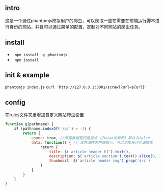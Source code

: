 ## intro
这是一个通过phantomjs模拟用户的爬虫，可以爬取一些在需要在前端运行脚本进行身份的网站，并且可以通过简单的配置，定制对不同网站的爬虫任务。

## install
* ` npm install -g phantomjs`
* ` npm install`

## init & example
`phantomjs index.js`
`curl 'http://127.0.0.1:3001/scrawl?url=${url}'`

## config
在rules文件夹里增加自定义网站爬虫设置

```js
function g(pathname) {
    if (pathname.indexOf('/p/') > -1) {
        return {
            async: true, //所需数据是否是异步（由ajax加载的）默认为false
            data: function() { // 该方法在客户端执行，可以添加任何合法脚本
                return {
                    title: $('article header h1').text(),
                    description: $('article section').text().slice(0, 140),
                    thumbnail: $('article header img').prop('src')
                }
            }
        }
    }
}
```

